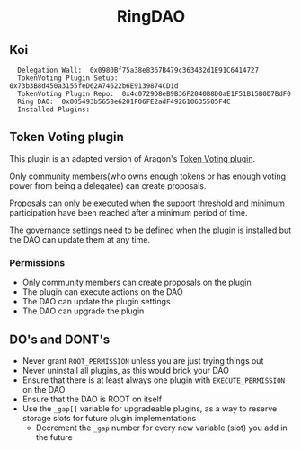 # <h1 align="center"> RingDAO </h1>

## Koi
```
  Delegation Wall:  0x0980Bf75a38e8367B479c363432d1E91C6414727
  TokenVoting Plugin Setup:  0x73b3B8d450a3155feD62A74622b6E9139874CD1d
  TokenVoting Plugin Repo:  0x4c0729D8eB9B36F2040B8D0aE1F51B15B0D7BdF0
  Ring DAO:  0x005493b5658e6201F06FE2adF492610635505F4C
  Installed Plugins:
```

## Token Voting plugin

This plugin is an adapted version of Aragon's [Token Voting plugin](https://github.com/aragon/osx/tree/v1.3.0/packages/contracts/src/plugins/governance/majority-voting/token). 

Only community members(who owns enough tokens or has enough voting power from being a delegatee) can create proposals. 

Proposals can only be executed when the support threshold and minimum participation have been reached after a minimum period of time.

The governance settings need to be defined when the plugin is installed but the DAO can update them at any time.

### Permissions

- Only community members can create proposals on the plugin
- The plugin can execute actions on the DAO
- The DAO can update the plugin settings
- The DAO can upgrade the plugin

## DO's and DONT's

- Never grant `ROOT_PERMISSION` unless you are just trying things out
- Never uninstall all plugins, as this would brick your DAO
- Ensure that there is at least always one plugin with `EXECUTE_PERMISSION` on the DAO
- Ensure that the DAO is ROOT on itself
- Use the `_gap[]` variable for upgradeable plugins, as a way to reserve storage slots for future plugin implementations
  - Decrement the `_gap` number for every new variable (slot) you add in the future
